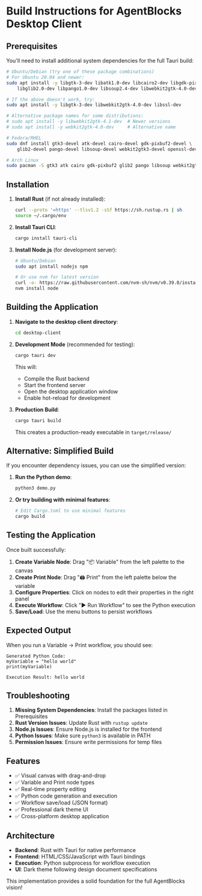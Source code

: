 # Build Instructions for AgentBlocks Desktop Client

## Prerequisites

You'll need to install additional system dependencies for the full Tauri build:

```bash
# Ubuntu/Debian (try one of these package combinations)
# For Ubuntu 20.04 and newer:
sudo apt install -y libgtk-3-dev libatk1.0-dev libcairo2-dev libgdk-pixbuf2.0-dev \
    libglib2.0-dev libpango1.0-dev libsoup2.4-dev libwebkit2gtk-4.0-dev libssl-dev

# If the above doesn't work, try:
sudo apt install -y libgtk-3-dev libwebkit2gtk-4.0-dev libssl-dev

# Alternative package names for some distributions:
# sudo apt install -y libwebkit2gtk-4.1-dev  # Newer versions
# sudo apt install -y webkit2gtk-4.0-dev     # Alternative name

# Fedora/RHEL
sudo dnf install gtk3-devel atk-devel cairo-devel gdk-pixbuf2-devel \
    glib2-devel pango-devel libsoup-devel webkit2gtk3-devel openssl-devel

# Arch Linux
sudo pacman -S gtk3 atk cairo gdk-pixbuf2 glib2 pango libsoup webkit2gtk
```

## Installation

1. **Install Rust** (if not already installed):
   ```bash
   curl --proto '=https' --tlsv1.2 -sSf https://sh.rustup.rs | sh
   source ~/.cargo/env
   ```

2. **Install Tauri CLI**:
   ```bash
   cargo install tauri-cli
   ```

3. **Install Node.js** (for development server):
   ```bash
   # Ubuntu/Debian
   sudo apt install nodejs npm
   
   # Or use nvm for latest version
   curl -o- https://raw.githubusercontent.com/nvm-sh/nvm/v0.39.0/install.sh | bash
   nvm install node
   ```

## Building the Application

1. **Navigate to the desktop client directory**:
   ```bash
   cd desktop-client
   ```

2. **Development Mode** (recommended for testing):
   ```bash
   cargo tauri dev
   ```
   This will:
   - Compile the Rust backend
   - Start the frontend server
   - Open the desktop application window
   - Enable hot-reload for development

3. **Production Build**:
   ```bash
   cargo tauri build
   ```
   This creates a production-ready executable in `target/release/`

## Alternative: Simplified Build

If you encounter dependency issues, you can use the simplified version:

1. **Run the Python demo**:
   ```bash
   python3 demo.py
   ```

2. **Or try building with minimal features**:
   ```bash
   # Edit Cargo.toml to use minimal features
   cargo build
   ```

## Testing the Application

Once built successfully:

1. **Create Variable Node**: Drag "📦 Variable" from the left palette to the canvas
2. **Create Print Node**: Drag "🖨️ Print" from the left palette below the variable
3. **Configure Properties**: Click on nodes to edit their properties in the right panel
4. **Execute Workflow**: Click "▶ Run Workflow" to see the Python execution
5. **Save/Load**: Use the menu buttons to persist workflows

## Expected Output

When you run a Variable → Print workflow, you should see:

```
Generated Python Code:
myVariable = "hello world"
print(myVariable)

Execution Result: hello world
```

## Troubleshooting

1. **Missing System Dependencies**: Install the packages listed in Prerequisites
2. **Rust Version Issues**: Update Rust with `rustup update`
3. **Node.js Issues**: Ensure Node.js is installed for the frontend
4. **Python Issues**: Make sure `python3` is available in PATH
5. **Permission Issues**: Ensure write permissions for temp files

## Features

- ✅ Visual canvas with drag-and-drop
- ✅ Variable and Print node types
- ✅ Real-time property editing
- ✅ Python code generation and execution
- ✅ Workflow save/load (JSON format)
- ✅ Professional dark theme UI
- ✅ Cross-platform desktop application

## Architecture

- **Backend**: Rust with Tauri for native performance
- **Frontend**: HTML/CSS/JavaScript with Tauri bindings
- **Execution**: Python subprocess for workflow execution
- **UI**: Dark theme following design document specifications

This implementation provides a solid foundation for the full AgentBlocks vision!